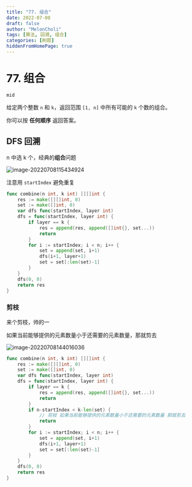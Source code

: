 ```yaml
---
title: "77. 组合"
date: 2022-07-08
draft: false
author: "MelonCholi"
tags: [算法, 回溯, 组合]
categories: [刷题]
hiddenFromHomePage: true
---
```


# 77. 组合

`mid`

给定两个整数 `n` 和 `k`，返回范围 `[1, n]` 中所有可能的 `k` 个数的组合。

你可以按 **任何顺序** 返回答案。

## DFS 回溯

n 中选 k 个，经典的**组合**问题

![image-20220708115434924](https://markdown-1303167219.cos.ap-shanghai.myqcloud.com/image-20220708115434924.png)

注意用 `startIndex` 避免重复

```go
func combine(n int, k int) [][]int {
	res := make([][]int, 0)
	set := make([]int, 0)
	var dfs func(startIndex, layer int)
	dfs = func(startIndex, layer int) {
		if layer == k {
			res = append(res, append([]int{}, set...))
			return
		}
		for i := startIndex; i < n; i++ {
			set = append(set, i+1)
			dfs(i+1, layer+1)
			set = set[:len(set)-1]
		}
	}
	dfs(0, 0)
	return res
}
```

### 剪枝

来个剪枝，帅的一

如果当前能够提供的元素数量小于还需要的元素数量，那就剪去

![image-20220708144016036](https://markdown-1303167219.cos.ap-shanghai.myqcloud.com/image-20220708144016036.png)

```go
func combine(n int, k int) [][]int {
	res := make([][]int, 0)
	set := make([]int, 0)
	var dfs func(startIndex, layer int)
	dfs = func(startIndex, layer int) {
		if layer == k {
			res = append(res, append([]int{}, set...))
			return
		}
		if n-startIndex < k-len(set) {
			// 剪枝 如果当前能够提供的元素数量小于还需要的元素数量 那就剪去
			return
		}
		for i := startIndex; i < n; i++ {
			set = append(set, i+1)
			dfs(i+1, layer+1)
			set = set[:len(set)-1]
		}
	}
	dfs(0, 0)
	return res
}
```

